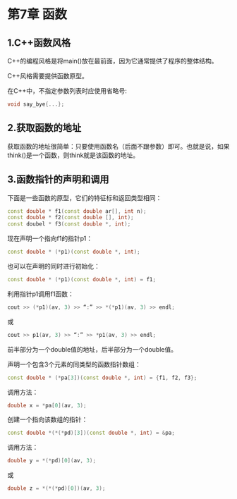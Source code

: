 # 第7章 函数

## 1.C++函数风格 

C++的编程风格是将main()放在最前面，因为它通常提供了程序的整体结构。  

C++风格需要提供函数原型。  

在C++中，不指定参数列表时应使用省略号:  

```c++
void say_bye{...};
```



## 2.获取函数的地址

获取函数的地址很简单：只要使用函数名（后面不跟参数）即可。也就是说，如果think()是一个函数，则think就是该函数的地址。  



## 3.函数指针的声明和调用

下面是一些函数的原型，它们的特征标和返回类型相同：

```c++
const double * f1(const double ar[], int n);
const double * f2(const double [], int);
const doubel * f3(const double *, int);
```

现在声明一个指向f1的指针p1：  

```c++
const double * (*p1)(const double *, int);
```

也可以在声明的同时进行初始化：

```c++
const double * (*p1)(const double *, int) = f1;
```

利用指针p1调用f1函数：

```C++
cout >> (*p1)(av, 3) >> “:” >> *(*p1)(av, 3) >> endl;
```

或

```C++
cout >> p1(av, 3) >> “:” >> *p1(av, 3) >> endl;
```

前半部分为一个double值的地址，后半部分为一个double值。  



声明一个包含3个元素的同类型的函数指针数组：

```C++
const double * (*pa[3])(const double *, int) = {f1, f2, f3};
```

调用方法：

```c++
double x = *pa[0](av, 3);
```



创建一个指向该数组的指针：

```c++
const double *(*(*pd)[3])(const double *, int) = &pa;
```

调用方法：

```C++
double y = *(*pd)[0](av, 3);
```

或

```C++
double z = *(*(*pd)[0])(av, 3);
```

